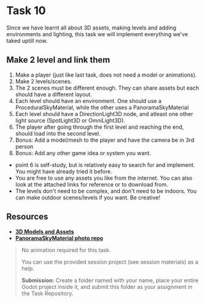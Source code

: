 # Task 10

Since we have learnt all about 3D assets, making levels and adding environments and lighting, this task we will implement everything we've taked uptill now.

## Make 2 level and link them

1. Make a player (just like last task, does not need a model or animations).
2. Make 2 levels/scenes.
3. The 2 scenes must be different enough. They can share assets but each should have a different layout.
4. Each level should have an environment. One should use a ProceduralSkyMaterial, while the other uses a PanoramaSkyMaterial
5. Each level should have a DirectionLight3D node, and atleast one other light source (SpotLight3D or OmniLight3D).
6. The player after going through the first level and reaching the end, should load into the second level.
7. Bonus: Add a model/mesh to the player and have the camera be in 3rd person
8. Bonus: Add any other game idea or system you want.

- point 6 is self-study, but is relatively easy to search for and implement. You might have already tried it before.
- You are free to use any assets you like from the internet. You can also look at the attached links for reference or to download from.
- The levels don't need to be complex, and don't need to be indoors. You can make outdoor scenes/levels if you want. Be creative!

## Resources

- **[3D Models and Assets](https://itch.io/game-assets/free/tag-3d)**
- **[PanoramaSkyMaterial photo repo](https://github.com/rpgwhitelock/AllSkyFree_Godot/tree/master)**


> No animation required for this task.
>
> You can use the provided session project (see session materials) as a help.
>
> **Submission:** Create a folder named with your name, place your entire Godot project inside it, and submit this folder as your assignment in the Task Repository.